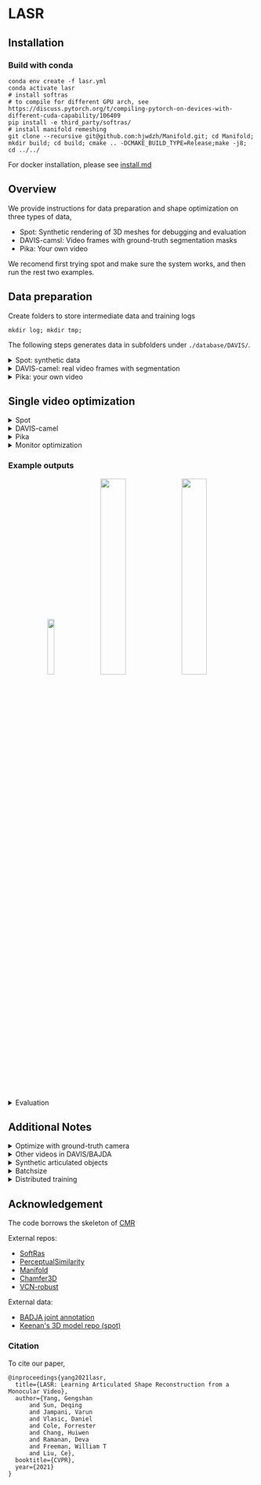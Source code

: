 # LASR

## Installation
### Build with conda
```
conda env create -f lasr.yml
conda activate lasr
# install softras
# to compile for different GPU arch, see https://discuss.pytorch.org/t/compiling-pytorch-on-devices-with-different-cuda-capability/106409
pip install -e third_party/softras/
# install manifold remeshing
git clone --recursive git@github.com:hjwdzh/Manifold.git; cd Manifold; mkdir build; cd build; cmake .. -DCMAKE_BUILD_TYPE=Release;make -j8; cd ../../
```
For docker installation, please see [install.md](./docs/install.md)

## Overview
We provide instructions for data preparation and shape optimization on three types of data,
- Spot: Synthetic rendering of 3D meshes for debugging and evaluation
- DAVIS-camsl: Video frames with ground-truth segmentation masks
- Pika: Your own video

We recomend first trying spot and make sure the system works, and then run the rest two examples.


## Data preparation
Create folders to store intermediate data and training logs
```
mkdir log; mkdir tmp; 
```
The following steps generates data in subfolders under `./database/DAVIS/`. 

<details><summary>Spot: synthetic data</summary>

Download and unzip the pre-computed {silhouette, flow, rgb} rendering of spot,
```
gdown https://drive.google.com/uc?id=11Y3WQ0Qd7W-6Wds1_A7KsTbaG7jrmG7N -O spot.zip
unzip spot.zip -d database/DAVIS/
```

Otherwise, you could render the same data locally by running,
```
python scripts/render_syn.py
```

</details>


<details><summary>DAVIS-camel: real video frames with segmentation</summary>

First, download [DAVIS 2017 trainval set](https://data.vision.ee.ethz.ch/csergi/share/davis/DAVIS-2017-trainval-Full-Resolution.zip) and 
copy `JPEGImages/Full-Resolution` and `Annotations/Full-Resolution` folders of *DAVIS-camel* into the according folders in `database`.
```
cp ...davis-path/DAVIS/Annotations/Full-Resolution/camel/ -rf database/DAVIS/Annotations/Full-Resolution/
cp ...davis-path/DAVIS-lasr/DAVIS/JPEGImages/Full-Resolution/camel/ -rf database/DAVIS/JPEGImages/Full-Resolution/
```
Then download pre-trained VCN optical flow:
```
mkdir ./lasr_vcn
gdown https://drive.google.com/uc?id=139S6pplPvMTB-_giI6V2dxpOHGqqAdHn -O ./lasr_vcn/vcn_rob.pth
```
Run VCN-robust to predict optical flow on DAVIS camel video:
```
bash preprocess/auto_gen.sh camel
```
</details>

<details><summary>Pika: your own video</summary>

You will need to install and clone [detectron2](https://github.com/facebookresearch/detectron2) to obtain object segmentations as instructed below.
```
python -m pip install detectron2 -f \
  https://dl.fbaipublicfiles.com/detectron2/wheels/cu110/torch1.7/index.html
git clone https://github.com/facebookresearch/detectron2
```

First, use any video processing tool (such as ffmpeg) to extract frames into `JPEGImages/Full-Resolution/name-of-the-video`.
```
mkdir database/DAVIS/JPEGImages/Full-Resolution/pika-tmp/
ffmpeg -ss 00:00:04 -i database/raw/IMG-7495.MOV -vf fps=10 database/DAVIS/JPEGImages/Full-Resolution/pika-tmp/%05d.jpg
```
Then, run pointrend to get segmentations:
```
cd preprocess
python mask.py pika ./detectron2; cd -
```

Assuming you have downloaded VCN flow in the previous step, run flow prediction:
```
bash preprocess/auto_gen.sh pika
```
</details>

## Single video optimization
<details><summary>Spot</summary>
Next, we want to optimize the shape, texture and camera parameters from image observartions.
Optimizing spot takes ~20min on a single Titan Xp GPU.

```
bash scripts/spot3.sh
```

To render the optimized shape, texture and camera parameters
```
bash scripts/extract.sh spot3-1 10 1 26 spot3 no no
python render_vis.py --testdir log/spot3-1/ --seqname spot3 --freeze --outpath tmp/1.gif
```
</details>

<details><summary>DAVIS-camel</summary>

Optimize on camel observations. 
```
bash scripts/template.sh camel
```

To render optimized camel
```
bash scripts/render_result.sh camel
```
</details>

<details><summary>Pika</summary>

Similarly, run the following steps to reconstruct pika
```
bash scripts/template.sh pika
```

To render reconstructed shape
```
bash scripts/render_result.sh pika
```
</details>

<details><summary>Monitor optimization</summary>

To monitor optimization, run
```
tensorboard --logdir log/
```

</details>

### Example outputs

<p align="center"> 
<img src="figs/1.gif" alt="" width="17%" />
<img src="figs/2.gif" alt="" width="32%" /> 
<img src="figs/3.gif" alt="" width="32%" /> 
</p>

<details><summary>Evaluation</summary>

Run the following command to evaluate 3D shape accuracy for synthetic spot.
```
python scripts/eval_mesh.py --testdir log/spot3-1/ --gtdir database/DAVIS/Meshes/Full-Resolution/syn-spot3f/
```

Run the following command to evaluate keypoint accuracy on [BADJA](https://github.com/benjiebob/BADJA).
```
python scripts/eval_badja.py --testdir log/camel-5/ --seqname camel
```
</details>

## Additional Notes

<details><summary>Optimize with ground-truth camera</summary>

We provide an example using synthetic spot data. Please run

```
bash scripts/spot3-gtcam.sh
```

</details>

<details><summary>Other videos in DAVIS/BAJDA</summary>

Please refer to [data preparation](#data-preparation) and [optimization](#single-video-optimization) of the camel example, and modify camel to other sequence names, such as dance-twirl.
We provide config files the `configs` folder.

</details>

<details><summary>Synthetic articulated objects </summary>

To render and reproduce results on articulated objects (Sec. 4.2), you will need to purchase and download 3D models [here](https://www.turbosquid.com/3d-models/3d-rigged-puppy-animations-model-1482772).
We use blender to export animated meshes and run `rendera_all.py`:
```
python scripts/render_syn.py --outdir syn-dog-15 --nframes 15 --alpha 0.5 --model dog
```

Optimize on rendered observations
```
bash scripts/dog15.sh
```

To render optimized dog
```
bash scripts/render_result.sh dog
```
</details>

<details><summary>Batchsize</summary>

The current codebase is tested with batchsize=4. Batchsize can be modified in `scripts/template.sh`.
Note decreasing the batchsize will improive speed but reduce the stability.

</details>

<details><summary>Distributed training</summary>

The current codebase supports single-node multi-gpu training with pytorch distributed data-parallel.
Please modify `dev` and `ngpu` in `scripts/template.sh` to select devices.

</details>


## Acknowledgement

The code borrows the skeleton of [CMR](https://github.com/akanazawa/cmr)

External repos:
- [SoftRas](https://github.com/ShichenLiu/SoftRas)
- [PerceptualSimilarity](https://github.com/richzhang/PerceptualSimilarity)
- [Manifold](https://github.com/hjwdzh/Manifold)
- [Chamfer3D](https://github.com/ThibaultGROUEIX/ChamferDistancePytorch)
- [VCN-robust](https://github.com/gengshan-y/rigidmask)

External data:
- [BADJA joint annotation](https://github.com/benjiebob/BADJA)
- [Keenan's 3D model repo (spot)](https://www.cs.cmu.edu/~kmcrane/Projects/ModelRepository)

### Citation

To cite our paper,
```
@inproceedings{yang2021lasr,
  title={LASR: Learning Articulated Shape Reconstruction from a Monocular Video},
  author={Yang, Gengshan 
      and Sun, Deqing
      and Jampani, Varun
      and Vlasic, Daniel
      and Cole, Forrester
      and Chang, Huiwen
      and Ramanan, Deva
      and Freeman, William T
      and Liu, Ce},
  booktitle={CVPR},
  year={2021}
}  
```
